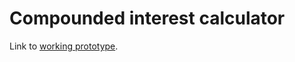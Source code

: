 # Compounded interest calculator

Link to [working prototype](http://ec2-18-222-226-151.us-east-2.compute.amazonaws.com/).